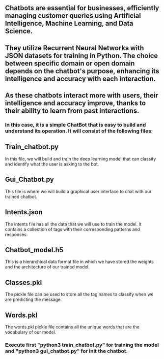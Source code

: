 ## Chatbots are essential for businesses, efficiently managing customer queries using Artificial Intelligence, Machine Learning, and Data Science. 
## They utilize Recurrent Neural Networks with JSON datasets for training in Python. The choice between specific domain or open domain depends on the chatbot's purpose, enhancing its intelligence and accuracy with each interaction. 

## As these chatbots interact more with users, their intelligence and accuracy improve, thanks to their ability to learn from past interactions.

### In this case, it is a simple ChatBot that is easy to build and understand its operation. It will consist of the following files:

## Train_chatbot.py
In this file, we will build and train the deep learning model that can classify and identify what the user is asking to the bot.

## Gui_Chatbot.py
This file is where we will build a graphical user interface to chat with our trained chatbot.

## Intents.json
The intents file has all the data that we will use to train the model. It contains a collection of tags with their corresponding patterns and responses.

## Chatbot_model.h5
This is a hierarchical data format file in which we have stored the weights and the architecture of our trained model.

## Classes.pkl
The pickle file can be used to store all the tag names to classify when we are predicting the message.

## Words.pkl
The words.pkl pickle file contains all the unique words that are the vocabulary of our model.

### **Execute first "python3 train_chatbot.py" for training the model and "python3 gui_chatbot.py" for init the chatbot.**

